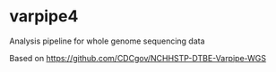 # varpipe4
Analysis pipeline for whole genome sequencing data

Based on https://github.com/CDCgov/NCHHSTP-DTBE-Varpipe-WGS

